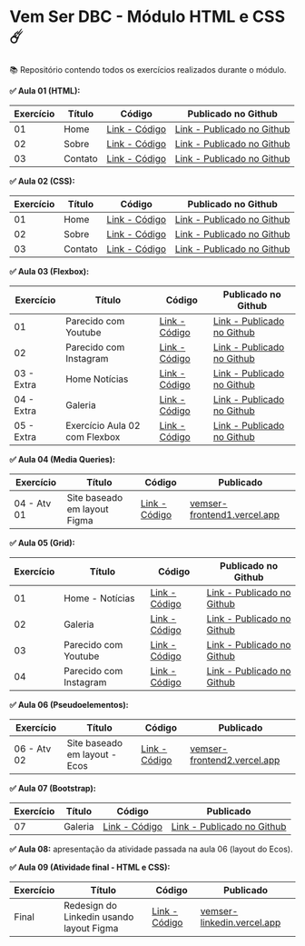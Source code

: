 # Vem Ser DBC - Módulo HTML e CSS ☄️
  
📚 Repositório contendo todos os exercícios realizados durante o módulo.  
  
**✅ Aula 01 (HTML):**

| Exercício | Título | Código | Publicado no Github |
| --------- | ------ | ------ | ------------------- |
| 01 | Home | [Link - Código](https://github.com/mayraamaral/vemser/blob/main/html-css/ex1/index.html) | [Link - Publicado no Github](https://mayraamaral.github.io/vemser/html-css/ex1/) |
| 02 | Sobre | [Link - Código](https://github.com/mayraamaral/vemser/blob/main/html-css/ex1/sobre.html) | [Link - Publicado no Github](https://mayraamaral.github.io/vemser/html-css/ex1/sobre.html) |
| 03 | Contato | [Link - Código](https://github.com/mayraamaral/vemser/blob/main/html-css/ex1/contato.html) | [Link - Publicado no Github](https://mayraamaral.github.io/vemser/html-css/ex1/contato.html) |  
  
  
**✅ Aula 02 (CSS):**

| Exercício | Título | Código | Publicado no Github |
| --------- | ------ | ------ | ------------------- |
| 01 | Home | [Link - Código](https://github.com/mayraamaral/vemser/blob/main/html-css/ex2/index.html) | [Link - Publicado no Github](https://mayraamaral.github.io/vemser/html-css/ex2/) |
| 02 | Sobre | [Link - Código](https://github.com/mayraamaral/vemser/blob/main/html-css/ex2/sobre.html) | [Link - Publicado no Github](https://mayraamaral.github.io/vemser/html-css/ex2/sobre.html) |
| 03 | Contato | [Link - Código](https://github.com/mayraamaral/vemser/blob/main/html-css/ex2/contato.html) | [Link - Publicado no Github](https://mayraamaral.github.io/vemser/html-css/ex2/contato.html) |  
  
**✅ Aula 03 (Flexbox):**

| Exercício | Título | Código | Publicado no Github |
| --------- | ------ | ------ | ------------------- |
| 01 | Parecido com Youtube | [Link - Código](https://github.com/mayraamaral/vemser/blob/main/html-css/ex3/youtube.html) | [Link - Publicado no Github](https://mayraamaral.github.io/vemser/html-css/ex3/youtube.html)  |
| 02 | Parecido com Instagram | [Link - Código](https://github.com/mayraamaral/vemser/blob/main/html-css/ex3/instagram.html) | [Link - Publicado no Github](https://mayraamaral.github.io/vemser/html-css/ex3/instagram.html) |
| 03 - Extra | Home Notícias | [Link - Código](https://github.com/mayraamaral/vemser/blob/main/html-css/ex3/index.html) | [Link - Publicado no Github](https://mayraamaral.github.io/vemser/html-css/ex3/) |
| 04 - Extra | Galeria | [Link - Código](https://github.com/mayraamaral/vemser/blob/main/html-css/ex3/galeria.html) | [Link - Publicado no Github](https://mayraamaral.github.io/vemser/html-css/ex3/galeria.html) |
| 05 - Extra | Exercício Aula 02 com Flexbox | [Link - Código](https://github.com/mayraamaral/vemser/tree/main/html-css/ex2-flexbox) | [Link - Publicado no Github](https://mayraamaral.github.io/vemser/html-css/ex2-flexbox/) |  
  
**✅ Aula 04 (Media Queries):**
  
| Exercício | Título | Código | Publicado |
| --------- | ------ | ------ | --------- |
| 04 - Atv 01 | Site baseado em layout Figma | [Link - Código](https://github.com/mayraamaral/vemser-frontend1) | [vemser-frontend1.vercel.app](https://vemser-frontend1.vercel.app/) |
  
**✅ Aula 05 (Grid):**
  
| Exercício | Título | Código | Publicado no Github |
| --------- | ------ | ------ | ------------------- |
| 01 | Home - Notícias | [Link - Código](https://github.com/mayraamaral/vemser/blob/main/html-css/ex5/ex1/index.html) | [Link - Publicado no Github](https://mayraamaral.github.io/vemser/html-css/ex5/ex1/index.html)  |
| 02 | Galeria | [Link - Código](https://github.com/mayraamaral/vemser/blob/main/html-css/ex5/ex2/index.html) | [Link - Publicado no Github](https://mayraamaral.github.io/vemser/html-css/ex5/ex2/index.html) |
| 03 | Parecido com Youtube | [Link - Código](https://github.com/mayraamaral/vemser/blob/main/html-css/ex5/ex3/index.html) | [Link - Publicado no Github](https://mayraamaral.github.io/vemser/html-css/ex5/ex3/index.html) |
| 04 | Parecido com Instagram | [Link - Código](https://github.com/mayraamaral/vemser/blob/main/html-css/ex5/ex4/index.html) | [Link - Publicado no Github](https://mayraamaral.github.io/vemser/html-css/ex5/ex4/index.html) |
  
**✅ Aula 06 (Pseudoelementos):**
  
| Exercício | Título | Código | Publicado |
| --------- | ------ | ------ | --------- |
| 06 - Atv 02 | Site baseado em layout - Ecos | [Link - Código](https://github.com/mayraamaral/vemser-frontend2) | [vemser-frontend2.vercel.app](https://vemser-frontend2.vercel.app/) |  
  
**✅ Aula 07 (Bootstrap):**
  
| Exercício | Título | Código | Publicado |
| --------- | ------ | ------ | --------- |
| 07 | Galeria | [Link - Código](https://github.com/mayraamaral/vemser/blob/main/html-css/ex7/index.html) | [Link - Publicado no Github](https://mayraamaral.github.io/vemser/html-css/ex7/index.html) |  
  
**✅ Aula 08:** apresentação da atividade passada na aula 06 (layout do Ecos).  
  
**✅ Aula 09 (Atividade final - HTML e CSS):**
  
| Exercício | Título | Código | Publicado |
| --------- | ------ | ------ | --------- |
| Final | Redesign do Linkedin usando layout Figma | [Link - Código](https://github.com/mayraamaral/vemser-frontend3-linkedin) | [vemser-linkedin.vercel.app](https://vemser-linkedin.vercel.app/) |  